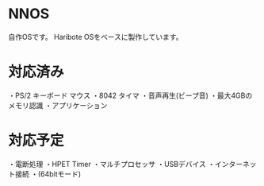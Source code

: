 # NNOS

自作OSです。
Haribote OSをベースに製作しています。

# 対応済み
・PS/2 キーボード マウス
・8042 タイマ
・音声再生(ビープ音)
・最大4GBのメモリ認識
・アプリケーション

# 対応予定
・電断処理
・HPET Timer
・マルチプロセッサ
・USBデバイス
・インターネット接続
・(64bitモード)
